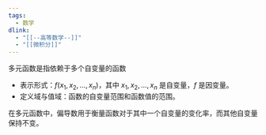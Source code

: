 ```yaml
---
tags: 
  - 数学
dlink:
  - "[[--高等数学--]]"
  - "[[微积分]]"
---
```

多元函数是指依赖于多个自变量的函数

- 表示形式：$f(x_1, x_2, ..., x_n)$，其中 $x_1, x_2, ..., x_n$ 是自变量，$f$ 是因变量。
- 定义域与值域：函数的自变量范围和函数值的范围。

在多元函数中，偏导数用于衡量函数对于其中一个自变量的变化率，而其他自变量保持不变。


